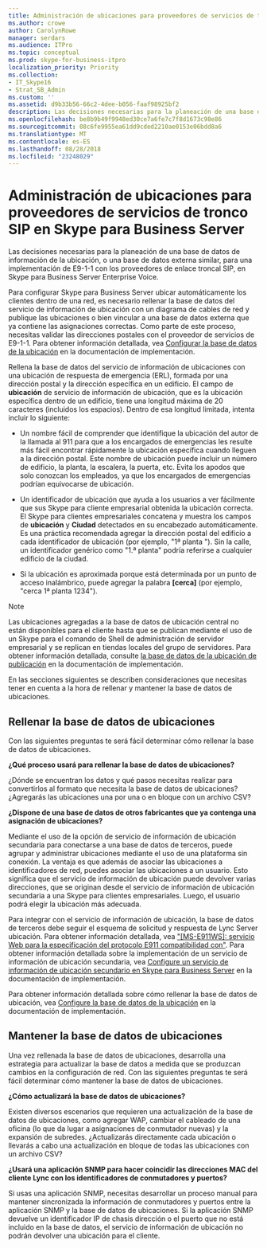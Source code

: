 ```yaml
---
title: Administración de ubicaciones para proveedores de servicios de tronco SIP en Skype para Business Server
ms.author: crowe
author: CarolynRowe
manager: serdars
ms.audience: ITPro
ms.topic: conceptual
ms.prod: skype-for-business-itpro
localization_priority: Priority
ms.collection:
- IT_Skype16
- Strat_SB_Admin
ms.custom: ''
ms.assetid: d9b33b56-66c2-4dee-b056-faaf98925bf2
description: Las decisiones necesarias para la planeación de una base de datos de información de la ubicación, o una base de datos externa similar, para una implementación de E9-1-1 con los proveedores de enlace troncal SIP, en Skype para Business Server Enterprise Voice.
ms.openlocfilehash: be8b9b49f9948ed30ce7a6fe7c7f8d1673c98e86
ms.sourcegitcommit: 08c6fe9955ea61dd9cded2210ae0153e06bdd8a6
ms.translationtype: MT
ms.contentlocale: es-ES
ms.lasthandoff: 08/28/2018
ms.locfileid: "23248029"
---
```

# <a name="manage-locations-for-sip-trunk-service-providers-in-skype-for-business-server"></a>Administración de ubicaciones para proveedores de servicios de tronco SIP en Skype para Business Server

Las decisiones necesarias para la planeación de una base de datos de información de la ubicación, o una base de datos externa similar, para una implementación de E9-1-1 con los proveedores de enlace troncal SIP, en Skype para Business Server Enterprise Voice.

Para configurar Skype para Business Server ubicar automáticamente los clientes dentro de una red, es necesario rellenar la base de datos del servicio de información de ubicación con un diagrama de cables de red y publique las ubicaciones o bien vincular a una base de datos externa que ya contiene las asignaciones correctas. Como parte de este proceso, necesitas validar las direcciones postales con el proveedor de servicios de E9-1-1. Para obtener información detallada, vea [Configurar la base de datos de la ubicación](https://technet.microsoft.com/library/8544be31-6958-47ef-b926-fdc80d56191c.aspx) en la documentación de implementación.

Rellena la base de datos del servicio de información de ubicaciones con una ubicación de respuesta de emergencia (ERL), formada por una dirección postal y la dirección específica en un edificio. El campo de **ubicación** de servicio de información de ubicación, que es la ubicación específica dentro de un edificio, tiene una longitud máxima de 20 caracteres (incluidos los espacios). Dentro de esa longitud limitada, intenta incluir lo siguiente:

- Un nombre fácil de comprender que identifique la ubicación del autor de la llamada al 911 para que a los encargados de emergencias les resulte más fácil encontrar rápidamente la ubicación específica cuando lleguen a la dirección postal. Este nombre de ubicación puede incluir un número de edificio, la planta, la escalera, la puerta, etc. Evita los apodos que solo conozcan los empleados, ya que los encargados de emergencias podrían equivocarse de ubicación.

- Un identificador de ubicación que ayuda a los usuarios a ver fácilmente que sus Skype para cliente empresarial obtenida la ubicación correcta. El Skype para clientes empresariales concatena y muestra los campos de **ubicación** y **Ciudad** detectados en su encabezado automáticamente. Es una práctica recomendada agregar la dirección postal del edificio a cada identificador de ubicación (por ejemplo, "1ª planta <street number>"). Sin la calle, un identificador genérico como "1.ª planta" podría referirse a cualquier edificio de la ciudad.

- Si la ubicación es aproximada porque está determinada por un punto de acceso inalámbrico, puede agregar la palabra **[cerca]** (por ejemplo, "cerca 1ª planta 1234").

> [!NOTE]
> Las ubicaciones agregadas a la base de datos de ubicación central no están disponibles para el cliente hasta que se publican mediante el uso de un Skype para el comando de Shell de administración de servidor empresarial y se replican en tiendas locales del grupo de servidores. Para obtener información detallada, consulte [la base de datos de la ubicación de publicación](https://technet.microsoft.com/library/dd032b5b-df0e-4017-ac46-e17570c1ab1e.aspx) en la documentación de implementación.

En las secciones siguientes se describen consideraciones que necesitas tener en cuenta a la hora de rellenar y mantener la base de datos de ubicaciones.

## <a name="populating-the-location-database"></a>Rellenar la base de datos de ubicaciones

Con las siguientes preguntas te será fácil determinar cómo rellenar la base de datos de ubicaciones.

 **¿Qué proceso usará para rellenar la base de datos de ubicaciones?**

¿Dónde se encuentran los datos y qué pasos necesitas realizar para convertirlos al formato que necesita la base de datos de ubicaciones? ¿Agregarás las ubicaciones una por una o en bloque con un archivo CSV?

 **¿Dispone de una base de datos de otros fabricantes que ya contenga una asignación de ubicaciones?**

Mediante el uso de la opción de servicio de información de ubicación secundaria para conectarse a una base de datos de terceros, puede agrupar y administrar ubicaciones mediante el uso de una plataforma sin conexión. La ventaja es que además de asociar las ubicaciones a identificadores de red, puedes asociar las ubicaciones a un usuario. Esto significa que el servicio de información de ubicación puede devolver varias direcciones, que se originan desde el servicio de información de ubicación secundaria a una Skype para clientes empresariales. Luego, el usuario podrá elegir la ubicación más adecuada.

Para integrar con el servicio de información de ubicación, la base de datos de terceros debe seguir el esquema de solicitud y respuesta de Lync Server ubicación. Para obtener información detallada, vea ["[MS-E911WS]: servicio Web para la especificación del protocolo E911 compatibilidad con"](https://go.microsoft.com/fwlink/p/?linkid=213819). Para obtener información detallada sobre la implementación de un servicio de información de ubicación secundaria, vea [Configure un servicio de información de ubicación secundario en Skype para Business Server](../../deploy/deploy-enterprise-voice/secondary-location-information-service.md) en la documentación de implementación.

Para obtener información detallada sobre cómo rellenar la base de datos de ubicación, vea [Configure la base de datos de la ubicación](https://technet.microsoft.com/library/8544be31-6958-47ef-b926-fdc80d56191c.aspx) en la documentación de implementación.

## <a name="maintaining-the-location-database"></a>Mantener la base de datos de ubicaciones

Una vez rellenada la base de datos de ubicaciones, desarrolla una estrategia para actualizar la base de datos a medida que se produzcan cambios en la configuración de red. Con las siguientes preguntas te será fácil determinar cómo mantener la base de datos de ubicaciones.

 **¿Cómo actualizará la base de datos de ubicaciones?**

Existen diversos escenarios que requieren una actualización de la base de datos de ubicaciones, como agregar WAP, cambiar el cableado de una oficina (lo que da lugar a asignaciones de conmutador nuevas) y la expansión de subredes. ¿Actualizarás directamente cada ubicación o llevarás a cabo una actualización en bloque de todas las ubicaciones con un archivo CSV?

 **¿Usará una aplicación SNMP para hacer coincidir las direcciones MAC del cliente Lync con los identificadores de conmutadores y puertos?**

Si usas una aplicación SNMP, necesitas desarrollar un proceso manual para mantener sincronizada la información de conmutadores y puertos entre la aplicación SNMP y la base de datos de ubicaciones. Si la aplicación SNMP devuelve un identificador IP de chasis dirección o el puerto que no está incluido en la base de datos, el servicio de información de ubicación no podrán devolver una ubicación para el cliente.



